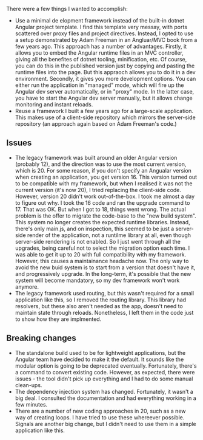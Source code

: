 

There were a few things I wanted to accomplish:
- Use a minimal de elopment framework instead of the built-in dotnet Angular project template. I find this template very messay, with ports scattered over proxy files and project directives.
Instead, I opted to use a setup demonstrated by Adam Freeman in an Angluar/MVC book from a few years ago. This approach has a number of advantages. Firstly, it allows you to embed the Angular runtime files in an MVC controller, giving all the benefites of dotnet tooling, minification, etc. Of course, you can do this in the published version just by copying and pasting the runtime files into the page. But this appraoch allows you to do it in a dev environment. Secondly, it gives you more development options. You can either run the application in "managed" mode, which will fire up the Angular dev server automatically, or in "proxy" mode. In the latter case, you have to start the Angular dev server manually, but it allows change monitoring and instant reloads.
- Reuse a framework I built a few years ago for a large-scale application. This makes use of a client-side repository which mirrors the server-side repository (an approach again based on Adam Freeman's code.) 

## Issues
- The legacy framework was built around an older Angular version (probably 12), and the direction was to use the most current version, which is 20. For some reason, if you don't specify an Angualar version when creating an application, you get version 16. This version turned out to be compatible with my framework, but when I realised it was not the current version (it's now 20), I tried replacing the client-side code. However, version 20 didn't work out-of-the-box. I took me almost a day to figure out why. I took the 16 code and ran the upgrade command to 17. That was OK. But when I got to 18, things went wrong. The actual problem is the offer to migrate the code-base to the "new build system". This system no longer creates the expected runtime libraries. Instead, there's only main.js, and on inspection, this seemed to be just a server-side render of the application, not a runtilme library at all, even though server-side rendering is not enabled. So I just went through all the upgrades, being careful not to select the migration option each time. I was able to get it up to 20 with full compatibility with my framework. However, this causes a maintainance headache now. The only way to avoid the new buid system is to start from a version that doesn't have it, and progressively upgrade. In the long-term, it's possible that the new system will become mandatory, so my dev framework won't work anymore.
- The legacy framework used routing, but this wasn't required for a small application like this, so I removed the routing library. This library had resolvers, but these also aren't needed as the app, doesn't need to maintain state through reloads. Nonetheless, I left them in the code just to show how they are implmented.
## Breaking changes 
- The standalone build used to be for lightweight applications, but the Angular team have decided to make it the default. It sounds like the modular option is going to be deprecated eventually. Fortunately, there's a command to convert existing code. However, as expected, there were issues - the tool didn't pick up everything and I had to do some manual clean-ups.
- The dependency injection system has changed. Fortunately, it wasn't a big deal. I consulted the documentation and had everything working in a few minutes.
- There are a number of new coding approaches in 20, such as a new way of creating loops. I have tried to use these whereever possible. Signals are another big change, but I didn't need to use them in a simple application like this.
